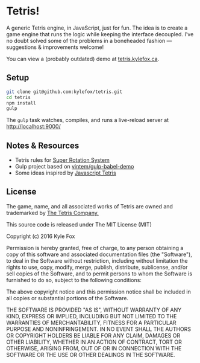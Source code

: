 # Tetris!

A generic Tetris engine, in JavaScript, just for fun. The idea is to create a game engine that runs the logic while keeping the interface decoupled. I've no doubt solved some of the problems in a boneheaded fashion — suggestions & improvements welcome!

You can view a (probably outdated) demo at [tetris.kylefox.ca](http://tetris.kylefox.ca/).

## Setup

```bash
git clone git@github.com:kylefox/tetris.git
cd tetris
npm install
gulp
```

The `gulp` task watches, compiles, and runs a live-reload server at [http://localhost:9000/](http://localhost:9000/)

## Notes & Resources

* Tetris rules for [Super Rotation System](http://tetris.wikia.com/wiki/SRS)
* Gulp project based on [vintem/gulp-babel-demo](https://github.com/vintem/gulp-babel-demo)
* Some ideas inspired by [Javascript Tetris](http://codeincomplete.com/posts/2011/10/10/javascript_tetris/)


## License

The game, name, and all associated works of Tetris are owned and trademarked by [The Tetris Company.](http://tetris.com/)

This source code is released under The MIT License (MIT)

Copyright (c) 2016 Kyle Fox

Permission is hereby granted, free of charge, to any person obtaining a copy
of this software and associated documentation files (the "Software"), to deal
in the Software without restriction, including without limitation the rights
to use, copy, modify, merge, publish, distribute, sublicense, and/or sell
copies of the Software, and to permit persons to whom the Software is
furnished to do so, subject to the following conditions:

The above copyright notice and this permission notice shall be included in all
copies or substantial portions of the Software.

THE SOFTWARE IS PROVIDED "AS IS", WITHOUT WARRANTY OF ANY KIND, EXPRESS OR
IMPLIED, INCLUDING BUT NOT LIMITED TO THE WARRANTIES OF MERCHANTABILITY,
FITNESS FOR A PARTICULAR PURPOSE AND NONINFRINGEMENT. IN NO EVENT SHALL THE
AUTHORS OR COPYRIGHT HOLDERS BE LIABLE FOR ANY CLAIM, DAMAGES OR OTHER
LIABILITY, WHETHER IN AN ACTION OF CONTRACT, TORT OR OTHERWISE, ARISING FROM,
OUT OF OR IN CONNECTION WITH THE SOFTWARE OR THE USE OR OTHER DEALINGS IN THE
SOFTWARE.
